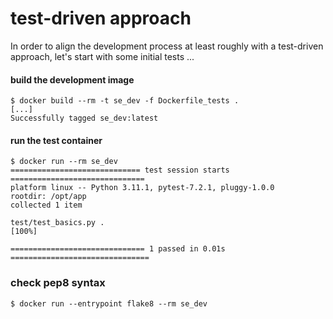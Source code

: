 # test-driven approach 

In order to align the development process at least roughly with a test-driven
approach, let's start with some initial tests ...

#### build the development image

```shell
$ docker build --rm -t se_dev -f Dockerfile_tests .
[...]
Successfully tagged se_dev:latest
```

#### run the test container

```shell
$ docker run --rm se_dev
============================= test session starts ==============================
platform linux -- Python 3.11.1, pytest-7.2.1, pluggy-1.0.0
rootdir: /opt/app
collected 1 item

test/test_basics.py .                                                    [100%]

============================== 1 passed in 0.01s ===============================
```

### check pep8 syntax

```shell
$ docker run --entrypoint flake8 --rm se_dev
```
